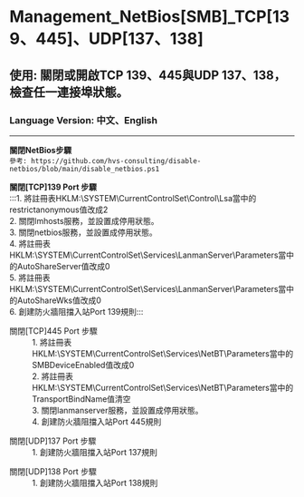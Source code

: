 # Management_NetBios[SMB]_TCP[139、445]、UDP[137、138]

## 使用: 關閉或開啟TCP 139、445與UDP 137、138，檢查任一連接埠狀態。

### Language Version: 中文、English
________________________________________________________________________________________________________________


**關閉NetBios步驟**\
`參考: https://github.com/hvs-consulting/disable-netbios/blob/main/disable_netbios.ps1`



**關閉[TCP]139 Port 步驟** \
  :::1. 將註冊表HKLM:\SYSTEM\CurrentControlSet\Control\Lsa當中的restrictanonymous值改成2 \
	2. 關閉lmhosts服務，並設置成停用狀態。 \
	3. 關閉netbios服務，並設置成停用狀態。 \
	4. 將註冊表HKLM:\SYSTEM\CurrentControlSet\Services\LanmanServer\Parameters當中的AutoShareServer值改成0 \
	5. 將註冊表HKLM:\SYSTEM\CurrentControlSet\Services\LanmanServer\Parameters當中的AutoShareWks值改成0 \
	6. 創建防火牆阻擋入站Port 139規則:::
</dl>

<dl>
	<dt>關閉[TCP]445 Port 步驟</dt>
	<dd>1. 將註冊表HKLM:\SYSTEM\CurrentControlSet\Services\NetBT\Parameters當中的SMBDeviceEnabled值改成0</dd>
	<dd>2. 將註冊表HKLM:\SYSTEM\CurrentControlSet\Services\NetBT\Parameters當中的TransportBindName值清空</dd>
	<dd>3. 關閉lanmanserver服務，並設置成停用狀態。</dd>
	<dd>4. 創建防火牆阻擋入站Port 445規則</dd>
</dl>

<dl>
	<dt>關閉[UDP]137 Port 步驟</dt>
	<dd>1. 創建防火牆阻擋入站Port 137規則</dd>
</dl>

<dl>
	<dt>關閉[UDP]138 Port 步驟</dt>
	<dd>1. 創建防火牆阻擋入站Port 138規則</dd>
</dl>
